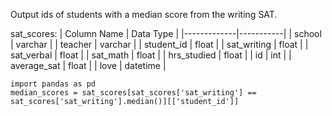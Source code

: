 Output ids of students with a median score from the writing SAT.

sat_scores:
| Column Name | Data Type |
|-------------|-----------|
| school      | varchar   |
| teacher     | varchar   |
| student_id  | float     |
| sat_writing | float     |
| sat_verbal  | float     |
| sat_math    | float     |
| hrs_studied | float     |
| id          | int       |
| average_sat | float     |
| love        | datetime  |

```
import pandas as pd
median_scores = sat_scores[sat_scores['sat_writing'] == sat_scores['sat_writing'].median()][['student_id']]
```
